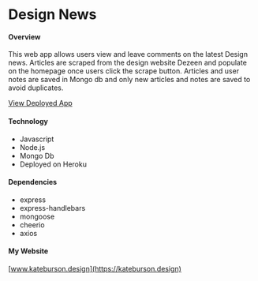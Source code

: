# Design News

#### Overview

This web app allows users view and leave comments on the latest Design news. Articles are scraped from the design website Dezeen and populate on the homepage once users click the scrape button. Articles and user notes are saved in Mongo db and only new articles and notes are saved to avoid duplicates.

[View Deployed App](https://stormy-castle-31149.herokuapp.com/)

#### Technology

* Javascript
* Node.js
* Mongo Db
* Deployed on Heroku

#### Dependencies

* express
* express-handlebars
* mongoose
* cheerio
* axios

#### My Website

[www.kateburson.design](https://kateburson.design)

